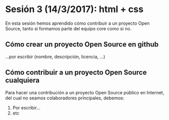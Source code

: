# Sesión 3 (14/3/2017): html + css

En esta sesión hemos aprendido cómo contribuir a un proyecto Open Source, tanto si formamos parte del equipo core como si no.


## Cómo crear un proyecto Open Source en github

...por escribir (nombre, descripción, licencia, ...)


## Cómo contribuir a un proyecto Open Source cualquiera

Para hacer una contribución a un proyecto Open Source público en Internet, del cual no seamos colaboradores principales, debemos:

 1. Por escribir...
 2. etc
